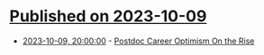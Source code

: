 # [Published on 2023-10-09](index.md)

* [2023-10-09, 20:00:00](https://science.slashdot.org/story/23/10/09/1852239/postdoc-career-optimism-on-the-rise?utm_source=rss1.0mainlinkanon&utm_medium=feed) - [Postdoc Career Optimism On the Rise](https://science.slashdot.org/story/23/10/09/1852239/postdoc-career-optimism-on-the-rise?utm_source=rss1.0mainlinkanon&utm_medium=feed)
